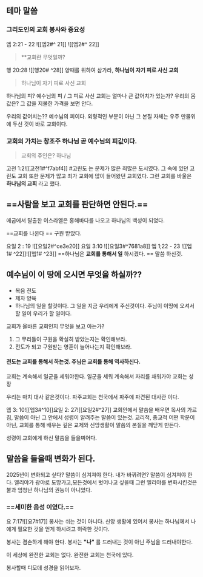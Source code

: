 ## 테마 말씀
### 그리도인의 교회 봉사와 중요성 #

 엡 2:21 - 22
![[엡2#^ 21]]
![[엡2#^ 22]]

 > **교회란 무엇일까? 

행 20:28 ![[행20# ^28]]
양때를 위하여 삼가라, **하나님이 자기 피로 사신 교회**

> 하나님이 자기 피로 사신 교회

하나님의 피? 예수님의  피  / 그 피로 사신 교회는 얼마나 큰 값어치가 있는가?
우리의 몸값은? 그 값을 지불한 가격을 보면 안다.

우리의 값어치는??  예수님의 피이다. 외형적인 부분이 아닌 그 본질 자체는 우주 만물위에 두신 것이 바로 교회이다.

### 교회의 가치는 창조주 하나님 곧 예수님의 피값이다.

> 교회의 주인은? 하나님

고전 1:2![[고전1#^f7abf4]]
#고린도 는 문제가 많은 죄많은 도시였다. 
그 속에 있던 고린도 교회 또한 문제가 많고 죄가 교회에 많이 들어왔던 교회였다.
그런 교회를 바울은  **하나님의 교회** 라고 했다.

## ==사람을 보고 교회를 판단하면 안된다.==

에굽에서 탈출한 이스라엘은 홍해바다를 나오고 하나님의 백성이 되었다.

==교회를 나온다 ==
구원 받았다.

요일 2 : 19  ![[요일2#^ce3e20]] 요일 3:10 ![[요일3#^7681a8]]
엡 1;22 - 23 ![[엡1# ^22]]![[엡1# ^23]]
==하나님은 **교회를 통해서 일** 하시겠다. ==
말씀 하신것.

## 예수님이 이 땅에 오시면 무엇을 하실까??
- 복음 전도 
- 제자 양육
- 하나님의 일을 할것이다.
그 일을 지금 우리에게 주신것이다.
주님이 이땅에 오셔서 할 일이 우리가 할 일이다.

교회가 올바른 교회인지 무엇을 보고 아는가?
1. 그 무리들이 구원을 확실히 받았는지는 확인해보라.
2. 전도가 되고 구원받는 영혼이 늘어나는지 확인해보라.
#### 전도는 교회를 통해서 하는것. 주님은 교회를 통해 역사하신다.
교회는 계속해서 일군을 세워야한다.
일군을 세워 계속해서 자리를 채워가야 교회는 성장

우리는 마치 대사 같은것이다.
파주교회는 천국에서 파주에 파견된 대사관 이다.

엡 3: 10![[엡3#^10]]요일 2: 27![[요일2#^27]]
교회안에서 말씀을 배우면 목사의 가르침, 말씀이 아닌 그 안에서 성령이 알려주는 말씀이 있는것.
교리적, 종교적 어떤 학문이 아닌, 교회를 통해 배우는 깊은 교제와 신앙생활이 말씀의 본질을
깨닫게 만든다.

성령이 교회에게 하신 말씀을 들을찌어다.
## 말씀을 들을때 변화가 된다.
2025년이 변화되고 싶다? 말씀이 심겨져야 한다.
내가 바뀌려면? 말씀이 심겨져야 한다.
엘리야가 광야로 도망가고,모든것에서 벗어나고 싶을때
그런 엘리야를 변화시킨것은 불과 엄청난 하나님의 권능이 아니었다.
### ==세미한 음성 이였다.==
요 7:17![[요7#17]]
봉사는 쉬는 것이 아니다.
신앙 생활에 있어서 봉사는 하나님께서 나에게
필요한 것을 얻게 하시려고 허락한 것이다.

봉사는 겸손하게 해야 한다.
봉사는 **"나"** 를 드러내는 것이 아닌 주님을 드러내야한다.

이 세상에 완전한 교회는 없다.
완전한 교회는 천국에 있다.

봉사할때 디모데 성경을 읽어보자.
